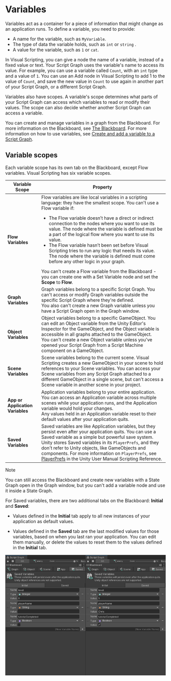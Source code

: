 # Variables

Variables act as a container for a piece of information that might change as an application runs. To define a variable,
you need to provide:

- A name for the variable, such as `MyVariable`.
- The type of data the variable holds, such as `int` or `string` .
- A value for the variable, such as `1` or `cat`.

In Visual Scripting, you can give a node the name of a variable, instead of a fixed value or text. Your Script Graph
uses the variable's name to access its value. For example, you can use a variable called `Count`, with an `int` type and
a value of `1`. You can use an Add node in Visual Scripting to add 1 to the value of `Count`, and save the new value
in `Count` to use again in another part of your Script Graph, or a different Script Graph.

Variables also have scopes. A variable's scope determines what parts of your Script Graph can access which variables to
read or modify their values. The scope can also decide whether another Script Graph can access a variable.

You can create and manage variables in a graph from the Blackboard. For more information on the Blackboard,
see [The Blackboard](vs-interface-overview.md#the-blackboard). For more information on how to use variables,
see [Create and add a variable to a Script Graph](vs-add-variable-graph.md).

## Variable scopes

Each variable scope has its own tab on the Blackboard, except Flow variables. Visual Scripting has six variable scopes.

<table>
<thead>
<tr>
<th><strong>Variable Scope</strong></th>
<th><strong>Property</strong></th>
</tr>
</thead>
<tbody>
<tr>
<td><strong>Flow Variables</strong></td>
<td>Flow variables are like local variables in a scripting language: they have the smallest scope. You can't use a Flow variable if:<br/>
<ul>
<li>The Flow variable doesn’t have a direct or indirect connection to the nodes where you want to use its value. The node where the variable is defined must be a part of the logical flow where you want to use its value.</li>
<li>The Flow variable hasn’t been set before Visual Scripting tries to run any logic that needs its value. The node where the variable is defined must come before any other logic in your graph.</li>
</ul>
You can't create a Flow variable from the Blackboard - you can create one with a Set Variable node and set the <strong>Scope</strong> to <strong>Flow</strong>.
</td>
</tr>
<tr>
<td><strong>Graph Variables</strong></td>
<td>Graph variables belong to a specific Script Graph. You can't access or modify Graph variables outside the specific Script Graph where they're defined. <br/>You also can't create a new Graph variable unless you have a Script Graph open in the Graph window.</td>
</tr>
<tr>
<td><strong>Object Variables</strong></td>
<td>Object variables belong to a specific GameObject. You can edit an Object variable from the Unity Editor's Inspector for the GameObject, and the Object variable is accessible in all graphs attached to the GameObject. <br/>You can't create a new Object variable unless you've opened your Script Graph from a Script Machine component on a GameObject.</td>
</tr>
<tr>
<td><strong>Scene Variables</strong></td>
<td>Scene variables belong to the current scene. Visual Scripting creates a new GameObject in your scene to hold references to your Scene variables. You can access your Scene variables from any Script Graph attached to a different GameObject in a single scene, but can't access a Scene variable in another scene in your project.</td>
</tr>
<tr>
<td><strong>App or Application Variables</strong></td>
<td>Application variables belong to your entire application. You can access an Application variable across multiple scenes while your application runs, and the Application variable would hold your changes. <br/>Any values held in an Application variable reset to their default values after your application quits.</td>
</tr>
<tr>
<td><strong>Saved Variables</strong></td>
<td>Saved variables are like Application variables, but they persist even after your application quits. You can use a Saved variable as a simple but powerful save system. Unity stores Saved variables in its <code>PlayerPrefs</code>, and they don't refer to Unity objects, like GameObjects and components. For more information on <code>PlayerPrefs</code>, see <a href="https://docs.unity3d.com/ScriptReference/PlayerPrefs.html">PlayerPrefs</a> in the Unity User Manual Scripting Reference.</td>
</tr>
</tbody>
</table>

> [!NOTE]
> You can still access the Blackboard and create new variables with a State Graph open in the Graph window, but you
> can't add a variable node and use it inside a State Graph.

For Saved variables, there are two additional tabs on the Blackboard: **Initial** and **Saved**:

- Values defined in the **Initial** tab apply to all new instances of your application as default values.

- Values defined in the **Saved** tab are the last modified values for those variables, based on when you last ran your
  application. You can edit them manually, or delete the values to reset them to the values defined in the **Initial**
  tab.

![An image that displays a comparison between the Initial and Saved tabs for a set of defined Saved variables. The values for the Saved variables are different across the Initial and Saved tabs.](images/vs-saved-variables.png)

